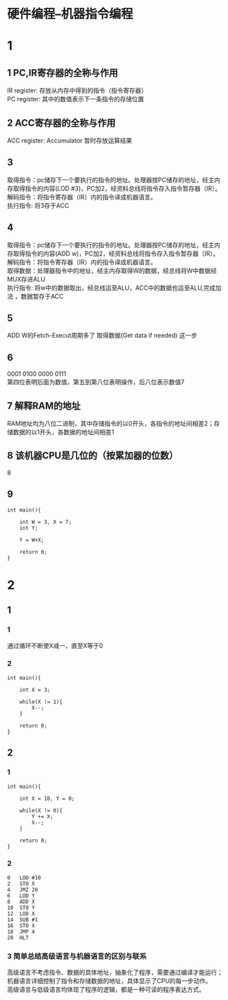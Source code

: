 # 硬件编程–机器指令编程
# 1
## 1 PC,IR寄存器的全称与作用  
IR register: 存放从内存中得到的指令（指令寄存器）  
PC register: 其中的数值表示下一条指令的存储位置  
## 2 ACC寄存器的全称与作用
ACC register: Accumulator 暂时存放运算结果  
## 3
取得指令：pc储存下一个要执行的指令的地址。处理器按PC储存的地址，经主内存取得指令的内容(LOD #3)，PC加2，经资料总线将指令存入指令暂存器（IR）。   
解码指令：将指令寄存器（IR）内的指令译成机器语言。  
执行指令: 将3存于ACC  
## 4
取得指令：pc储存下一个要执行的指令的地址。处理器按PC储存的地址，经主内存取得指令的内容(ADD w)，PC加2，经资料总线将指令存入指令暂存器（IR）。  
解码指令：将指令寄存器（IR）内的指令译成机器语言。  
取得数据：处理器指令中的地址，经主内存取得W的数据，经总线将W中数据经MUX存进ALU  
执行指令: 将w中的数据取出，经总线运至ALU，ACC中的数据也运至ALU,完成加法 ，数据暂存于ACC  
## 5
ADD W的Fetch-Execut周期多了 取得数据(Get data if needed) 这一步  

## 6 
0001 0100 0000 0111  
第四位表明后面为数值，第五到第八位表明操作，后八位表示数值7  
## 7 解释RAM的地址
RAM地址均为八位二进制，其中存储指令的以0开头，各指令的地址间相差2；存储数据的以1开头，各数据的地址间相差1  
## 8 该机器CPU是几位的（按累加器的位数）
8  
## 9
```
int main(){
	
	int W = 3, X = 7; 
	int Y;
	
	Y = W+X;
	
	return 0;
}
```
# 2
## 1
### 1
通过循环不断使X减一，直至X等于0  
### 2
```
int main(){
	
	int X = 3;
	
	while(X != 1){
		X--;
	}
	
	return 0;
}
```
## 2
### 1
```
int main(){
	
	int X = 10, Y = 0;
	
	while(X != 0){
		Y += X;
		X--;
	}
	
	return 0;
}
```
### 2
```
0   LOD #10
2   STO X
4   JMZ 20
6   LOD Y
8   ADD X
10  STO Y
12  LOD X
14  SUB #1
16  STO X
18  JMP 4
20  HLT
```
### 3 简单总结高级语言与机器语言的区别与联系
高级语言不考虑指令、数据的具体地址，抽象化了程序，需要通过编译才能运行；机器语言详细控制了指令和存储数据的地址，具体显示了CPU的每一步动作。  
高级语言与低级语言均体现了程序的逻辑，都是一种可读的程序表达方式。  
